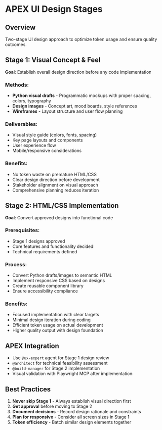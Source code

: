 # APEX UI Design Stages

## Overview
Two-stage UI design approach to optimize token usage and ensure quality outcomes.

## Stage 1: Visual Concept & Feel
**Goal**: Establish overall design direction before any code implementation

### Methods:
- **Python visual drafts** - Programmatic mockups with proper spacing, colors, typography
- **Design images** - Concept art, mood boards, style references
- **Wireframes** - Layout structure and user flow planning

### Deliverables:
- Visual style guide (colors, fonts, spacing)
- Key page layouts and components
- User experience flow
- Mobile/responsive considerations

### Benefits:
- No token waste on premature HTML/CSS
- Clear design direction before development
- Stakeholder alignment on visual approach
- Comprehensive planning reduces iteration

## Stage 2: HTML/CSS Implementation
**Goal**: Convert approved designs into functional code

### Prerequisites:
- Stage 1 designs approved
- Core features and functionality decided
- Technical requirements defined

### Process:
- Convert Python drafts/images to semantic HTML
- Implement responsive CSS based on designs
- Create reusable component library
- Ensure accessibility compliance

### Benefits:
- Focused implementation with clear targets
- Minimal design iteration during coding
- Efficient token usage on actual development
- Higher quality output with design foundation

## APEX Integration
- Use `@ux-expert` agent for Stage 1 design review
- `@architect` for technical feasibility assessment
- `@build-manager` for Stage 2 implementation
- Visual validation with Playwright MCP after implementation

## Best Practices
1. **Never skip Stage 1** - Always establish visual direction first
2. **Get approval** before moving to Stage 2
3. **Document decisions** - Record design rationale and constraints
4. **Plan for responsive** - Consider all screen sizes in Stage 1
5. **Token efficiency** - Batch similar design elements together